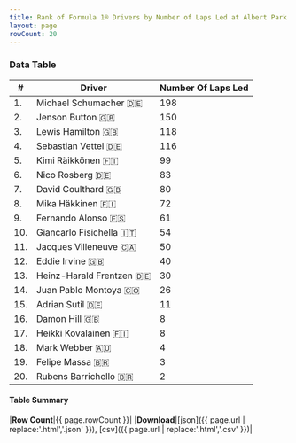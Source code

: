 ```yaml
---
title: Rank of Formula 1® Drivers by Number of Laps Led at Albert Park Grand Prix Circuit
layout: page
rowCount: 20
---
```


<canvas id="chart" width="400" height="180"></canvas>
<script>
var data = {
    "datasets": [
        {
            "backgroundColor": [
                "#f3a935",
                "#f3a935",
                "#f3a935",
                "#f3a935",
                "#f3a935",
                "#f3a935",
                "#f3a935",
                "#f3a935",
                "#f3a935",
                "#f3a935",
                "#f3a935",
                "#f3a935",
                "#f3a935",
                "#f3a935",
                "#f3a935",
                "#f3a935",
                "#f3a935",
                "#f3a935",
                "#f3a935",
                "#f3a935"
            ],
            "borderColor": [
                "#f68639",
                "#f68639",
                "#f68639",
                "#f68639",
                "#f68639",
                "#f68639",
                "#f68639",
                "#f68639",
                "#f68639",
                "#f68639",
                "#f68639",
                "#f68639",
                "#f68639",
                "#f68639",
                "#f68639",
                "#f68639",
                "#f68639",
                "#f68639",
                "#f68639",
                "#f68639"
            ],
            "borderWidth": 1,
            "data": [
                198.0,
                150.0,
                118.0,
                116.0,
                99.0,
                83.0,
                80.0,
                72.0,
                61.0,
                54.0,
                50.0,
                40.0,
                30.0,
                26.0,
                11.0,
                8.0,
                8.0,
                4.0,
                3.0,
                2.0
            ],
            "label": "Number Of Laps Led"
        }
    ],
    "labels": [
        "Michael Schumacher",
        "Jenson Button",
        "Lewis Hamilton",
        "Sebastian Vettel",
        "Kimi Räikkönen",
        "Nico Rosberg",
        "David Coulthard",
        "Mika Häkkinen",
        "Fernando Alonso",
        "Giancarlo Fisichella",
        "Jacques Villeneuve",
        "Eddie Irvine",
        "Heinz-Harald Frentzen",
        "Juan Pablo Montoya",
        "Adrian Sutil",
        "Damon Hill",
        "Heikki Kovalainen",
        "Mark Webber",
        "Felipe Massa",
        "Rubens Barrichello"
    ]
};
var options = {
  legend: {
    display: false
  },
  scales: {
    xAxes: [{
      ticks: {
        beginAtZero: true,
        maxRotation: 180,
        display: window.innerWidth > 800
      }
    }],
    yAxes: [{
      ticks: {
        beginAtZero: true
      }
    }]
  },
  onResize: function(chart, size) {
    chart.options.scales.xAxes[0].ticks.display = size.width > 800;
  }
};
var chart = new Chart("chart", {
    data: data,
    type: 'bar',
    options: options
});
</script>

<!-- div id="chart-navigation">
<button onclick="window.location = chart.toBase64Image();">Save as Image</button>
<button onclick="window.location = chart.toBase64Image();">Hello</button>
<button onclick="window.location = chart.toBase64Image();">Hello</button>
<select>
<option>one</option>
<option>two</option>
<option>three</option>
</select>
</div -->




### Data Table

| # | Driver | Number Of Laps Led |
|--|--|--|
| 1. | Michael Schumacher 🇩🇪 | 198 |
| 2. | Jenson Button 🇬🇧 | 150 |
| 3. | Lewis Hamilton 🇬🇧 | 118 |
| 4. | Sebastian Vettel 🇩🇪 | 116 |
| 5. | Kimi Räikkönen 🇫🇮 | 99 |
| 6. | Nico Rosberg 🇩🇪 | 83 |
| 7. | David Coulthard 🇬🇧 | 80 |
| 8. | Mika Häkkinen 🇫🇮 | 72 |
| 9. | Fernando Alonso 🇪🇸 | 61 |
| 10. | Giancarlo Fisichella 🇮🇹 | 54 |
| 11. | Jacques Villeneuve 🇨🇦 | 50 |
| 12. | Eddie Irvine 🇬🇧 | 40 |
| 13. | Heinz-Harald Frentzen 🇩🇪 | 30 |
| 14. | Juan Pablo Montoya 🇨🇴 | 26 |
| 15. | Adrian Sutil 🇩🇪 | 11 |
| 16. | Damon Hill 🇬🇧 | 8 |
| 17. | Heikki Kovalainen 🇫🇮 | 8 |
| 18. | Mark Webber 🇦🇺 | 4 |
| 19. | Felipe Massa 🇧🇷 | 3 |
| 20. | Rubens Barrichello 🇧🇷 | 2 |

#### Table Summary

|**Row Count**|{{ page.rowCount }}|
|**Download**|[json]({{ page.url | replace:'.html','.json' }}), [csv]({{ page.url | replace:'.html','.csv' }})|
